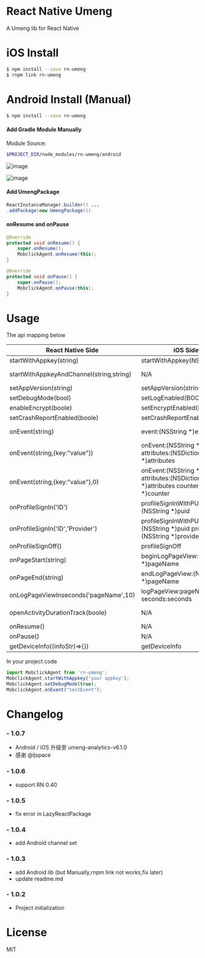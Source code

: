 # React Native Umeng

A Umeng lib for React Native

# iOS Install

```bash
$ npm install --save rn-umeng
$ rnpm link rn-umeng
```

# Android Install (Manual)

```bash
$ npm install --save rn-umeng
```

#### Add Gradle Module Manually

Module Source:

```bash
$PROJECT_DIR/node_modules/rn-umeng/android
```

![image](https://raw.githubusercontent.com/esseak/rn-umeng/master/screenshots/screenshot0.png)

![image](https://raw.githubusercontent.com/esseak/rn-umeng/master/screenshots/screenshot1.png)

#### Add UmengPackage

```java
ReactInstanceManager.builder() ...
.addPackage(new UmengPackage())
```

#### onResume and onPause
```java
@Override
protected void onResume() {
	super.onResume();
	MobclickAgent.onResume(this);
}

@Override
protected void onPause() {
	super.onPause();
	MobclickAgent.onPause(this);
}
```

# Usage

The api mapping below

React Native Side        | iOS Side           | Android Side   
--------------------------|---------------------|-----------------------
startWithAppkey(string)   | startWithAppkey(NSString)   | AnalyticsConfig.setAppkey(String appkey)
startWithAppkeyAndChannel(string,string)   | N/A   | UMAnalyticsConfig(Context context, String appkey, String channelId)  
setAppVersion(string)     | setAppVersion(string)       | Not need to set it
setDebugMode(bool)        | setLogEnabled(BOOL)         | MobclickAgent.setDebugMode( true )  
enableEncrypt(boole)      | setEncryptEnabled(BOOL)          | AnalyticsConfig.enableEncrypt(boolean enable)   
setCrashReportEnabled(boole)      | setCrashReportEnabled(BOOL)           | MobclickAgent.setCatchUncaughtExceptions(false)
onEvent(string)      |event:(NSString *)eventId           | MobclickAgent.onEvent(Context context, String eventId)
onEvent(string,{key:"value"})      | onEvent:(NSString *)eventId attributes:(NSDictionary *)attributes           | MobclickAgent.onEvent(Context context, String eventId, HashMap map)
onEvent(string,{key:"value"},0)    | onEvent:(NSString *)eventId attributes:(NSDictionary *)attributes counter:(NSString *)counter           | MobclickAgent.onEventValue(Context context, String id, Map<String,String> m, int du)
onProfileSignIn('ID')      | profileSignInWithPUID:(NSString *)puid           | onProfileSignIn(String ID)
onProfileSignIn('ID','Provider')      | profileSignInWithPUID:(NSString *)puid provider:(NSString *)provider           | onProfileSignIn(String Provider, String ID)
onProfileSignOff()      | profileSignOff           | onProfileSignOff()
onPageStart(string)      | beginLogPageView:(NSString *)pageName           | MobclickAgent.onPageStart(String pageName)
onPageEnd(string)      | endLogPageView:(NSString *)pageName           | MobclickAgent.onPageEnd(String pageName)
onLogPageViewInseconds('pageName',10)      | logPageView:pageName seconds:seconds          | N/A
openActivityDurationTrack(boole)      |  N/A           | MobclickAgent.openActivityDurationTrack(boolean value)
onResume()      | N/A           | MobclickAgent.onResume()
onPause()      | N/A            | MobclickAgent.onPause()
getDeviceInfo((infoStr)=>{})      | getDeviceInfo           | getDeviceInfo

In your project code

```javascript
import MobclickAgent from 'rn-umeng';
MobclickAgent.startWithAppkey('your appkey');
MobclickAgent.setDebugMode(true);
MobclickAgent.onEvent("testEvent");
```

# Changelog

### - 1.0.7
 - Android / iOS 升级至 umeng-analytics-v6.1.0
 - 感谢 @ljspace

### - 1.0.6
 - support RN 0.40

### - 1.0.5

 - fix error in LazyReactPackage

### - 1.0.4

 - add Android channel set

### - 1.0.3

 - add Android lib (but Manually,rnpm link not works,fix later)
 - update readme.md


### - 1.0.2
 - Project initialization

# License
MIT


